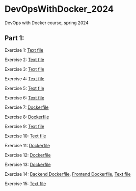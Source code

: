 # DevOpsWithDocker_2024
DevOps with Docker course, spring 2024

## Part 1:

Exercise 1: [Text file](https://github.com/zmejka/DevOpsWithDocker_2024/blob/main/Part%201/Exercise_1_1/Exercise_1_1.txt)

Exercise 2: [Text file](https://github.com/zmejka/DevOpsWithDocker_2024/blob/main/Part%201/Exercise_1_2/Exercise_1_2.txt)

Exercise 3: [Text file](https://github.com/zmejka/DevOpsWithDocker_2024/blob/main/Part%201/Exercise_1_3/Exercise_1_3.txt)

Exercise 4: [Text file](https://github.com/zmejka/DevOpsWithDocker_2024/blob/main/Part%201/Exercise_1_4/Exercise_1_4.txt)

Exercise 5: [Text file](https://github.com/zmejka/DevOpsWithDocker_2024/blob/main/Part%201/Exercise_1_5/Exercise_1_5.txt)

Exercise 6: [Text file](https://github.com/zmejka/DevOpsWithDocker_2024/blob/main/Part%201/Exercise_1_6/Exercise_1_6.txt)

Exercise 7: [Dockerfile](https://github.com/zmejka/DevOpsWithDocker_2024/blob/main/Part%201/Exercise_1_7/Dockerfile)

Exercise 8: [Dockerfile](https://github.com/zmejka/DevOpsWithDocker_2024/blob/main/Part%201/Exercise_1_8/Dockerfile)

Exercise 9: [Text file](https://github.com/zmejka/DevOpsWithDocker_2024/blob/main/Part%201/Exercise_1_9/Exercise_1_9.txt)

Exercise 10: [Text file](https://github.com/zmejka/DevOpsWithDocker_2024/blob/main/Part%201/Exercise_1_10/Exercise_1_10.txt)

Exercise 11: [Dockerfile](https://github.com/zmejka/DevOpsWithDocker_2024/blob/main/Part%201/Exercise_1_11/Dockerfile)

Exercise 12: [Dockerfile](https://github.com/zmejka/DevOpsWithDocker_2024/blob/main/Part%201/Exercise_1_12/Dockerfile)

Exercise 13: [Dockerfile](https://github.com/zmejka/DevOpsWithDocker_2024/blob/main/Part%201/Exercise_1_13/Dockerfile)

Exercise 14: [Backend Dockerfile](https://github.com/zmejka/DevOpsWithDocker_2024/blob/main/Part%201/Exercise_1_14/backend/Dockerfile), 
[Frontend Dockerfile](https://github.com/zmejka/DevOpsWithDocker_2024/blob/main/Part%201/Exercise_1_14/frontend/Dockerfile),
[Text file](https://github.com/zmejka/DevOpsWithDocker_2024/blob/main/Part%201/Exercise_1_14/exercise_1_14.txt)

Exercise 15: [Text file](https://github.com/zmejka/DevOpsWithDocker_2024/blob/main/Part%201/Exercise_1_15/exercise_1_15.txt)

